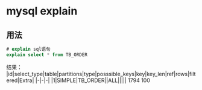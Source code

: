 # mysql explain
## 用法
```sql
# explain sql语句
explain select * from TB_ORDER
```
结果：	
|id|select_type|table|partitions|type|posssible_keys|key|key_len|ref|rows|filtered|Extra|
|-|-|-|
|1|SIMPLE|TB_ORDER|<null>|ALL|<null>|<null>|<null>|<null>|				1794	100	

